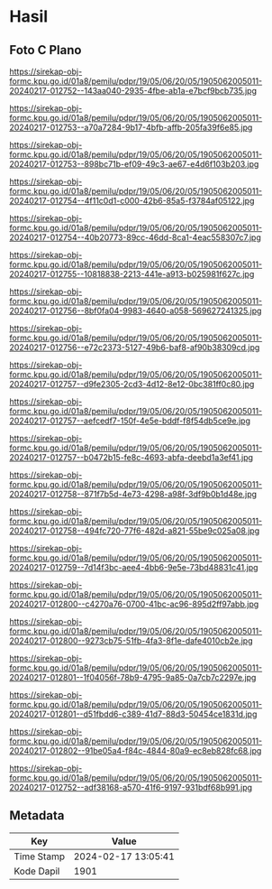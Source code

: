 # Hasil

## Foto C Plano

https://sirekap-obj-formc.kpu.go.id/01a8/pemilu/pdpr/19/05/06/20/05/1905062005011-20240217-012752--143aa040-2935-4fbe-ab1a-e7bcf9bcb735.jpg

https://sirekap-obj-formc.kpu.go.id/01a8/pemilu/pdpr/19/05/06/20/05/1905062005011-20240217-012753--a70a7284-9b17-4bfb-affb-205fa39f6e85.jpg

https://sirekap-obj-formc.kpu.go.id/01a8/pemilu/pdpr/19/05/06/20/05/1905062005011-20240217-012753--898bc71b-ef09-49c3-ae67-e4d6f103b203.jpg

https://sirekap-obj-formc.kpu.go.id/01a8/pemilu/pdpr/19/05/06/20/05/1905062005011-20240217-012754--4f11c0d1-c000-42b6-85a5-f3784af05122.jpg

https://sirekap-obj-formc.kpu.go.id/01a8/pemilu/pdpr/19/05/06/20/05/1905062005011-20240217-012754--40b20773-89cc-46dd-8ca1-4eac558307c7.jpg

https://sirekap-obj-formc.kpu.go.id/01a8/pemilu/pdpr/19/05/06/20/05/1905062005011-20240217-012755--10818838-2213-441e-a913-b025981f627c.jpg

https://sirekap-obj-formc.kpu.go.id/01a8/pemilu/pdpr/19/05/06/20/05/1905062005011-20240217-012756--8bf0fa04-9983-4640-a058-569627241325.jpg

https://sirekap-obj-formc.kpu.go.id/01a8/pemilu/pdpr/19/05/06/20/05/1905062005011-20240217-012756--e72c2373-5127-49b6-baf8-af90b38309cd.jpg

https://sirekap-obj-formc.kpu.go.id/01a8/pemilu/pdpr/19/05/06/20/05/1905062005011-20240217-012757--d9fe2305-2cd3-4d12-8e12-0bc381ff0c80.jpg

https://sirekap-obj-formc.kpu.go.id/01a8/pemilu/pdpr/19/05/06/20/05/1905062005011-20240217-012757--aefcedf7-150f-4e5e-bddf-f8f54db5ce9e.jpg

https://sirekap-obj-formc.kpu.go.id/01a8/pemilu/pdpr/19/05/06/20/05/1905062005011-20240217-012757--b0472b15-fe8c-4693-abfa-deebd1a3ef41.jpg

https://sirekap-obj-formc.kpu.go.id/01a8/pemilu/pdpr/19/05/06/20/05/1905062005011-20240217-012758--871f7b5d-4e73-4298-a98f-3df9b0b1d48e.jpg

https://sirekap-obj-formc.kpu.go.id/01a8/pemilu/pdpr/19/05/06/20/05/1905062005011-20240217-012758--494fc720-77f6-482d-a821-55be9c025a08.jpg

https://sirekap-obj-formc.kpu.go.id/01a8/pemilu/pdpr/19/05/06/20/05/1905062005011-20240217-012759--7d14f3bc-aee4-4bb6-9e5e-73bd48831c41.jpg

https://sirekap-obj-formc.kpu.go.id/01a8/pemilu/pdpr/19/05/06/20/05/1905062005011-20240217-012800--c4270a76-0700-41bc-ac96-895d2ff97abb.jpg

https://sirekap-obj-formc.kpu.go.id/01a8/pemilu/pdpr/19/05/06/20/05/1905062005011-20240217-012800--9273cb75-51fb-4fa3-8f1e-dafe4010cb2e.jpg

https://sirekap-obj-formc.kpu.go.id/01a8/pemilu/pdpr/19/05/06/20/05/1905062005011-20240217-012801--1f04056f-78b9-4795-9a85-0a7cb7c2297e.jpg

https://sirekap-obj-formc.kpu.go.id/01a8/pemilu/pdpr/19/05/06/20/05/1905062005011-20240217-012801--d51fbdd6-c389-41d7-88d3-50454ce1831d.jpg

https://sirekap-obj-formc.kpu.go.id/01a8/pemilu/pdpr/19/05/06/20/05/1905062005011-20240217-012802--91be05a4-f84c-4844-80a9-ec8eb828fc68.jpg

https://sirekap-obj-formc.kpu.go.id/01a8/pemilu/pdpr/19/05/06/20/05/1905062005011-20240217-012752--adf38168-a570-41f6-9197-931bdf68b991.jpg


## Metadata

| Key        | Value               |
| ---------- | ------------------- |
| Time Stamp | 2024-02-17 13:05:41 |
| Kode Dapil | 1901                |




